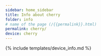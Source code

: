 ```yaml
---
sidebar: home_sidebar
title: Info about cherry
folder: info
# name of the page (/{{permalink}}.html)
permalink: cherry/
device: cherry
---
```

{% include templates/device_info.md %}

